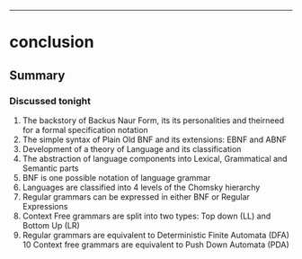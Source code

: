 ---
# conclusion

## Summary

### Discussed tonight

1. The backstory of Backus Naur Form, its its personalities and theirneed for a formal specification notation
2. The simple syntax of Plain Old BNF and its extensions: EBNF and ABNF
3.  Development of a theory of Language and its classification
4. The abstraction of language components into Lexical, Grammatical and Semantic parts
5. BNF is one possible notation of language grammar
6. Languages are classified into 4 levels of the Chomsky hierarchy
7. Regular grammars can be expressed in either BNF or Regular Expressions
8. Context Free grammars are split into two types: Top down (LL) and Bottom Up (LR)
9. Regular grammars are equivalent to Deterministic Finite Automata (DFA)
10 Context free grammars are equivalent to Push Down Automata (PDA)


